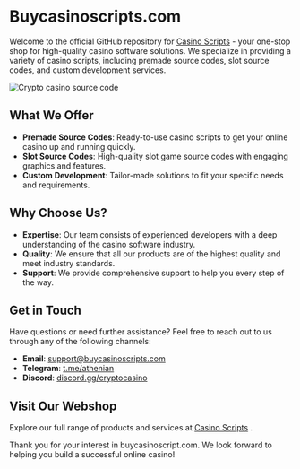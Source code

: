 
# Buycasinoscripts.com

Welcome to the official GitHub repository for [Casino Scripts](https://buycasinoscripts.com/) - your one-stop shop for high-quality casino software solutions. We specialize in providing a variety of casino scripts, including premade source codes, slot source codes, and custom development services.

![Crypto casino source code](https://github.com/user-attachments/assets/7f772abc-dcf3-46a7-a467-74b7126404ab)

## What We Offer

- **Premade Source Codes**: Ready-to-use casino scripts to get your online casino up and running quickly.
- **Slot Source Codes**: High-quality slot game source codes with engaging graphics and features.
- **Custom Development**: Tailor-made solutions to fit your specific needs and requirements.

## Why Choose Us?

- **Expertise**: Our team consists of experienced developers with a deep understanding of the casino software industry.
- **Quality**: We ensure that all our products are of the highest quality and meet industry standards.
- **Support**: We provide comprehensive support to help you every step of the way.

## Get in Touch

Have questions or need further assistance? Feel free to reach out to us through any of the following channels:

- **Email**: [support@buycasinoscripts.com](mailto:support@buycasinoscripts.com)
- **Telegram**: [t.me/athenian](https://t.me/athenian)
- **Discord**: [discord.gg/cryptocasino](https://discord.gg/cryptocasino)

## Visit Our Webshop

Explore our full range of products and services at [Casino Scripts](https://buycasinoscripts.com/) .

Thank you for your interest in buycasinoscript.com. We look forward to helping you build a successful online casino!
